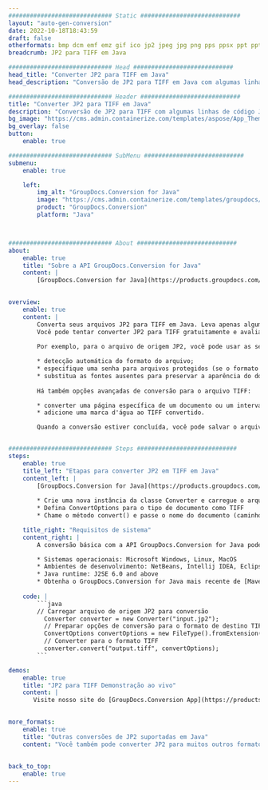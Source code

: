 ```yaml
---
############################# Static ############################
layout: "auto-gen-conversion"
date: 2022-10-18T18:43:59
draft: false
otherformats: bmp dcm emf emz gif ico jp2 jpeg jpg png pps ppsx ppt pptx psb psd svg svgz tga tif tiff webp wmf wmz
breadcrumb: JP2 para TIFF em Java

############################# Head ############################
head_title: "Converter JP2 para TIFF em Java"
head_description: "Conversão de JP2 para TIFF em Java com algumas linhas de código. Converta mais de 160 formatos de arquivo usando a API de conversão de documentos do GroupDocs para Java"

############################# Header ############################
title: "Converter JP2 para TIFF em Java"
description: "Conversão de JP2 para TIFF com algumas linhas de código Java"
bg_image: "https://cms.admin.containerize.com/templates/aspose/App_Themes/V3/images/bg/header1.png"
bg_overlay: false
button:
    enable: true

############################# SubMenu ############################
submenu:
    enable: true

    left:
        img_alt: "GroupDocs.Conversion for Java"
        image: "https://cms.admin.containerize.com/templates/groupdocs/images/product-logos/90x90-noborder/groupdocs-conversion-java.png"
        product: "GroupDocs.Conversion"
        platform: "Java"



############################# About ############################
about:
    enable: true
    title: "Sobre a API GroupDocs.Conversion for Java"
    content: |
        [GroupDocs.Conversion for Java](https://products.groupdocs.com/conversion/java/) é uma API avançada de conversão de formato de arquivo para conversão entre formatos populares de imagem e documento, como Microsoft Office, OpenDocument, PDF, HTML, e-mail, CAD. e muito mais com apenas algumas linhas de código. A API nativa detecta automaticamente os formatos dos documentos originais e oferece muitas opções para personalizar os documentos convertidos. Juntamente com a função de extrair informações de um documento, ele também suporta o armazenamento em cache dos resultados da conversão para o disco local por padrão. No entanto, qualquer tipo de armazenamento em cache pode ser suportado pela implementação das interfaces apropriadas - Amazon S3, Dropbox, Google Drive, Windows Azure, Reddis ou quaisquer outras.
    

overview:
    enable: true
    content: |
        Converta seus arquivos JP2 para TIFF em Java. Leva apenas algumas linhas de código Java em qualquer plataforma de sua escolha, como Windows, Linux, macOS.
        Você pode tentar converter JP2 para TIFF gratuitamente e avaliar a qualidade dos resultados da conversão. Junto com scripts de conversão de arquivo simples, você pode tentar opções mais sofisticadas para carregar o arquivo de origem JP2 e armazenar a saída TIFF. 
        
        Por exemplo, para o arquivo de origem JP2, você pode usar as seguintes opções de carregamento:

        * detecção automática do formato do arquivo;
        * especifique uma senha para arquivos protegidos (se o formato de arquivo for compatível);
        * substitua as fontes ausentes para preservar a aparência do documento.
        
        Há também opções avançadas de conversão para o arquivo TIFF:

        * converter uma página específica de um documento ou um intervalo de páginas;
        * adicione uma marca d'água ao TIFF convertido.

        Quando a conversão estiver concluída, você pode salvar o arquivo TIFF no caminho do arquivo local ou em qualquer armazenamento de terceiros, como FTP, Amazon S3, Google Drive, Dropbox etc. Observe - para converter JP2 para TIFF, você não precisa instalar nenhum software adicional, como MS Office, Open Office, Adobe Acrobat Reader etc.


############################# Steps ############################
steps:
    enable: true
    title_left: "Etapas para converter JP2 em TIFF em Java"
    content_left: |
        [GroupDocs.Conversion for Java](https://products.groupdocs.com/conversion/java/) permite que os desenvolvedores convertam facilmente o arquivo JP2 para TIFF com algumas linhas de código.
        
        * Crie uma nova instância da classe Converter e carregue o arquivo JP2 com o caminho completo
        * Defina ConvertOptions para o tipo de documento como TIFF
        * Chame o método convert() e passe o nome do documento (caminho completo) e formato (TIFF) como parâmetro

    title_right: "Requisitos de sistema"
    content_right: |
        A conversão básica com a API GroupDocs.Conversion for Java pode ser feita com apenas algumas linhas de código. Nossas APIs são suportadas em todas as principais plataformas e sistemas operacionais. Antes de executar o código abaixo, certifique-se de ter os seguintes pré-requisitos instalados em seu sistema.

        * Sistemas operacionais: Microsoft Windows, Linux, MacOS
        * Ambientes de desenvolvimento: NetBeans, Intellij IDEA, Eclipse, etc.
        * Java runtime: J2SE 6.0 and above
        * Obtenha o GroupDocs.Conversion for Java mais recente de [Maven](https://repository.groupdocs.com/webapp/#/artifacts/browse/tree/General/repo/com/groupdocs/groupdocs-conversion)
         
    code: |
        ```java    
        // Carregar arquivo de origem JP2 para conversão
          Converter converter = new Converter("input.jp2");
          // Preparar opções de conversão para o formato de destino TIFF
          ConvertOptions convertOptions = new FileType().fromExtension("tiff").getConvertOptions();
          // Converter para o formato TIFF
          converter.convert("output.tiff", convertOptions);
        ```

demos:
    enable: true
    title: "JP2 para TIFF Demonstração ao vivo"
    content: |
       Visite nosso site do [GroupDocs.Conversion App](https://products.groupdocs.app/conversion/family) e experimente a conversão de JP2 para TIFF agora. A demonstração gratuita tem os seguintes benefícios
          

more_formats:
    enable: true
    title: "Outras conversões de JP2 suportadas em Java"
    content: "Você também pode converter JP2 para muitos outros formatos de arquivo. Por favor, veja a lista abaixo."
       
       
back_to_top:
    enable: true
---
```

